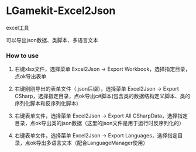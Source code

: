 # LGamekit-Excel2Json
 excel工具
 
 可以导出json数据、类脚本、多语言文本

### How to use

1) 右键xlsx文件，选择菜单 Excel2Json -> Export Workbook，选择指定目录，点ok导出表单

2) 右键刚刚导出的表单文件（.json后缀），选择菜单 Excel2Json -> Export CSharp，选择指定目录，点ok导出c#脚本(包含类的数据结构定义脚本、类的序列化脚本和反序列化脚本)

3) 右键表单文件，选择菜单 Excel2Json -> Export All CSharpData，选择指定目录，点ok导出类的json数据（这里的json文件是用于运行时反序列化的）

4) 右键表单文件，选择菜单 Excel2Json -> Export Languages，选择指定目录，点ok导出多语言文本（配合LanguageManager使用）

